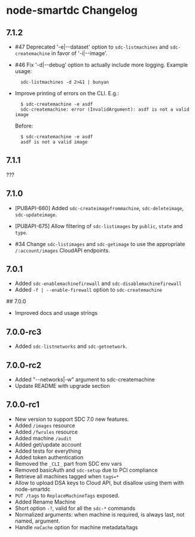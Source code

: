 # node-smartdc Changelog

## 7.1.2

- #47 Deprecated '-e|--dataset' option to `sdc-listmachines` and
  `sdc-createmachine` in favor of '-i|--image'.

- #46 Fix '-d|--debug' option to actually include more logging. Example usage:

        sdc-listmachines -d 2>&1 | bunyan

- Improve printing of errors on the CLI. E.g.:

        $ sdc-createmachine -e asdf
        sdc-createmachine: error (InvalidArgument): asdf is not a valid image

  Before:

        $ sdc-createmachine -e asdf
        asdf is not a valid image


## 7.1.1

???


## 7.1.0

- [PUBAPI-660] Added `sdc-createimagefrommachine`, `sdc-deleteimage`,
  `sdc-updateimage`.

- [PUBAPI-675] Allow filtering of `sdc-listimages` by `public`, `state` and
  `type`.

- #34 Change `sdc-listimages` and `sdc-getimage` to use the appropriate
  `/:account/images` CloudAPI endpoints.


## 7.0.1

- Added `sdc-enablemachinefirewall` and `sdc-disablemachinefirewall`
- Added `-f | --enable-firewall` option to `sdc-createmachine`

## 7.0.0

- Improved docs and usage strings

## 7.0.0-rc3

- Added `sdc-listnetworks` and `sdc-getnetwork`.

## 7.0.0-rc2

- Added "--networks|-w" argument to sdc-createmachine
- Update README with upgrade section

## 7.0.0-rc1

- New version to support SDC 7.0 new features.
- Added `/images` resource
- Added `/fwrules` resource
- Added machine `/audit`
- Added get/update account
- Added tests for everything
- Added token authentication
- Removed the `_CLI_` part from SDC env vars
- Removed basicAuth and `sdc-setup` due to PCI compliance
- Retrieve all machines tagged when `tags=*`
- Allow to upload DSA keys to Cloud API, but disallow using them with node-smartdc
- `PUT /tags` to `ReplaceMachineTags` exposed.
- Added Rename Machine
- Short option `-?`, valid for all the `sdc-*` commands
- Normalized arguments: when machine is required, is always last, not named, argument.
- Handle `noCache` option for machine metadata/tags

